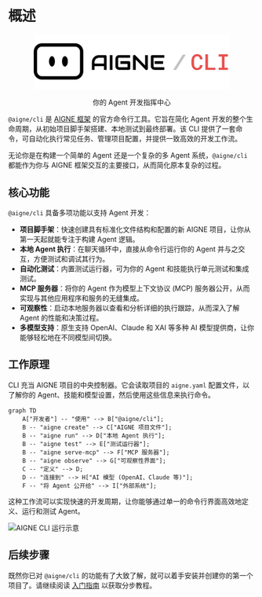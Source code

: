 # 概述

<p align="center">
  <picture>
    <source srcset="https://raw.githubusercontent.com/AIGNE-io/aigne-framework/main/packages/cli/logo-dark.svg" media="(prefers-color-scheme: dark)">
    <source srcset="https://raw.githubusercontent.com/AIGNE-io/aigne-framework/main/packages/cli/logo.svg" media="(prefers-color-scheme: light)">
    <img src="https://raw.githubusercontent.com/AIGNE-io/aigne-framework/main/packages/cli/logo.svg" alt="AIGNE 标志" width="400" />
  </picture>

  <center>你的 Agent 开发指挥中心</center>
</p>

`@aigne/cli` 是 [AIGNE 框架](https://github.com/AIGNE-io/aigne-framework) 的官方命令行工具。它旨在简化 Agent 开发的整个生命周期，从初始项目脚手架搭建、本地测试到最终部署。该 CLI 提供了一套命令，可自动化执行常见任务、管理项目配置，并提供一致高效的开发工作流。

无论你是在构建一个简单的 Agent 还是一个复杂的多 Agent 系统，`@aigne/cli` 都能作为你与 AIGNE 框架交互的主要接口，从而简化原本复杂的过程。

## 核心功能

`@aigne/cli` 具备多项功能以支持 Agent 开发：

*   **项目脚手架**：快速创建具有标准化文件结构和配置的新 AIGNE 项目，让你从第一天起就能专注于构建 Agent 逻辑。
*   **本地 Agent 执行**：在聊天循环中，直接从命令行运行你的 Agent 并与之交互，方便测试和调试其行为。
*   **自动化测试**：内置测试运行器，可为你的 Agent 和技能执行单元测试和集成测试。
*   **MCP 服务器**：将你的 Agent 作为模型上下文协议 (MCP) 服务器公开，从而实现与其他应用程序和服务的无缝集成。
*   **可观察性**：启动本地服务器以查看和分析详细的执行跟踪，从而深入了解 Agent 的性能和决策过程。
*   **多模型支持**：原生支持 OpenAI、Claude 和 XAI 等多种 AI 模型提供商，让你能够轻松地在不同模型间切换。

## 工作原理

CLI 充当 AIGNE 项目的中央控制器。它会读取项目的 `aigne.yaml` 配置文件，以了解你的 Agent、技能和模型设置，然后使用这些信息来执行命令。

```mermaid
graph TD
    A["开发者"] -- "使用" --> B["@aigne/cli"];
    B -- "aigne create" --> C["AIGNE 项目文件"];
    B -- "aigne run" --> D["本地 Agent 执行"];
    B -- "aigne test" --> E["测试运行器"];
    B -- "aigne serve-mcp" --> F["MCP 服务器"];
    B -- "aigne observe" --> G["可观察性界面"];
    C -- "定义" --> D;
    D -- "连接到" --> H["AI 模型 (OpenAI、Claude 等)"];
    F -- "将 Agent 公开给" --> I["外部系统"];
```

这种工作流可以实现快速的开发周期，让你能够通过单一的命令行界面高效地定义、运行和测试 Agent。

<picture>
  <source srcset="https://raw.githubusercontent.com/AIGNE-io/aigne-framework/main/assets/aigne-cli-dark.png" media="(prefers-color-scheme: dark)">
  <source srcset="https://raw.githubusercontent.com/AIGNE-io/aigne-framework/main/assets/aigne-cli.png" media="(prefers-color-scheme: light)">
  <img src="https://raw.githubusercontent.com/AIGNE-io/aigne-framework/main/aigne-cli.png" alt="AIGNE CLI 运行示意" />
</picture>

## 后续步骤

既然你已对 `@aigne/cli` 的功能有了大致了解，就可以着手安装并创建你的第一个项目了。请继续阅读 [入门指南](./getting-started.md) 以获取分步教程。